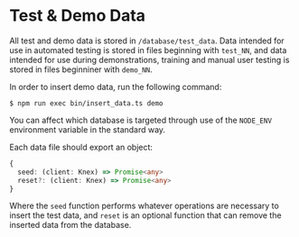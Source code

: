 # Test & Demo Data

All test and demo data is stored in `/database/test_data`. Data intended for use in automated testing is stored in files beginning with `test_NN`, and data intended for use during demonstrations, training and manual user testing is stored in files beginniner with `demo_NN`.

In order to insert demo data, run the following command:
```
$ npm run exec bin/insert_data.ts demo
```
You can affect which database is targeted through use of the `NODE_ENV` environment variable in the standard way.

Each data file should export an object:
```ts
{
  seed: (client: Knex) => Promise<any>
  reset?: (client: Knex) => Promise<any>
}
```
Where the `seed` function performs whatever operations are necessary to insert the test data, and `reset` is an optional function that can remove the inserted data from the database.
